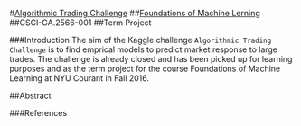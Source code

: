 #[Algorithmic Trading Challenge](https://www.kaggle.com/c/AlgorithmicTradingChallenge)
##[Foundations of Machine Lerning](http://cs.nyu.edu/courses/fall16/CSCI-GA.2566-001/index.html/)
##CSCI-GA.2566-001
##Term Project

###Introduction
The aim of the Kaggle challenge `Algorithmic Trading Challenge` is to find emprical models to predict market response to large trades. The challenge is already closed and has been picked up for learning purposes and as the term project for the course Foundations of Machine Learning at NYU Courant in Fall 2016.

##Abstract


###References